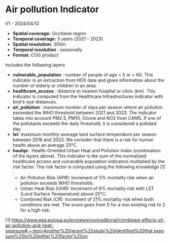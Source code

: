 # Air pollution Indicator

V1 - 2024/04/12

- **Spatial coverage:** Occitanie region
- **Temporal coverage:** 3 years (2021 – 2023)
- **Spatial resolution:** 300m
- **Temporal resolution** : seasonally
- **Format:** COG product


Includes the following layers
- **vulnerable_population** : number of people of age < 5 or > 60. This indicator is an
extraction from HDX data and gives information about the number of elderly or
children in an area.
- **healthcare_access** : distance to nearest hospital or clinic (km). This indicator is
computed from the Healthcare Infrastructures indicator with bird's-eye distances.
- **air_pollution** : maximum number of days per season where air pollution exceeded the
WHO threshold between 2021 and 2023. The indicator takes into account PM2.5,
PM10, Ozone and NO2 from CAMS. If one of the pollutants exceeds the daily
threshold, it is considered a polluted day.
- **lst**: maximum monthly-average land surface temperature per season between 2019
and 2023. We consider that there is a risk for human health above an average 25°C.
- **houhpi** : Health-Oriented Urban Heat and Pollution Index (combination of the layers
above). This indicator is the sum of the normalized healthcare access and vulnerable
population indicators multiplied by the risk factor. The risk factor is computed using
the following knowledge [1] :
    - Air Pollution Risk (APR): Increment of 5% mortality risk when air pollution
exceeds WHO thresholds.
    - Urban Heat Risk (UHR): Increment of 6% mortality risk with LST (Land Surface
Temperature) above 25°C.
    - Combined Risk (CR): Increment of 21% mortality risk when both conditions are
met.
The score goes from 0 for a non existing risk to 2 for a high risk.

[1] https://www.eea.europa.eu/en/newsroom/editorial/combined-effects-of-air-pollution-and-heat-exposure#:~:text=Another%20recent%20study%20identified%20that,exposure%20to%20either%20factor%20on
